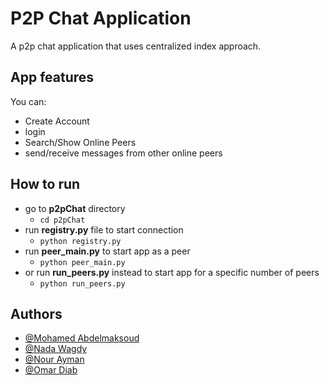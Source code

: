 # P2P Chat Application

A p2p chat application that uses centralized index approach.

## App features

You can:

- Create Account
- login
- Search/Show Online Peers
- send/receive messages from other online peers

## How to run

- go to **p2pChat** directory
  - `cd p2pChat`
- run **registry.py** file to start connection
  - `python registry.py`
- run **peer_main.py** to start app as a peer
  - `python peer_main.py`
- or run **run_peers.py** instead to start app for a specific number of peers
  - `python run_peers.py`

## Authors

- [@Mohamed Abdelmaksoud](https://github.com/helmy162)
- [@Nada Wagdy](https://github.com/nadaWagdy)
- [@Nour Ayman](https://github.com/NourAbouElMakarem)
- [@Omar Diab](https://github.com/OmarMDiab)
